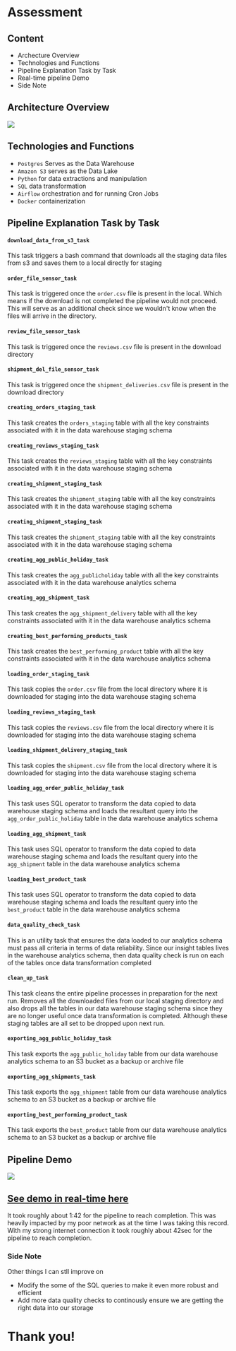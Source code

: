 # Assessment

## Content
- Archecture Overview
- Technologies and Functions
- Pipeline Explanation Task by Task
- Real-time pipeline Demo
- Side Note

## Architecture Overview
![](https://github.com/judeleonard/Assessment-repo/blob/d2b/images/architecture.png)

## Technologies and Functions

- `Postgres` Serves as the Data Warehouse
- `Amazon S3` serves as the Data Lake
- `Python` for data extractions and manipulation
- `SQL` data transformation
- `Airflow` orchestration and for running Cron Jobs
- `Docker` containerization

## Pipeline Explanation Task by Task

#### `download_data_from_s3_task`

This task triggers a bash command that downloads all the staging data files from s3 and saves them to a local directly for staging

#### `order_file_sensor_task`

This task is triggered once the `order.csv` file is present in the local. Which means if the download is not completed the pipeline would not proceed. This will serve as an additional check since we wouldn't know when the files will arrive in the directory.

#### `review_file_sensor_task`

This task is triggered once the `reviews.csv` file is present in the download directory

#### `shipment_del_file_sensor_task`
 
This task is triggered once the `shipment_deliveries.csv` file is present in the download directory

#### `creating_orders_staging_task`

This task creates the `orders_staging` table with all the key constraints associated with it in the data warehouse staging schema

#### `creating_reviews_staging_task`

This task creates the `reviews_staging` table with all the key constraints associated with it in the data warehouse staging schema

#### `creating_shipment_staging_task`

This task creates the `shipment_staging` table with all the key constraints associated with it in the data warehouse staging schema

#### `creating_shipment_staging_task`

This task creates the `shipment_staging` table with all the key constraints associated with it in the data warehouse staging schema

#### `creating_agg_public_holiday_task`

This task creates the `agg_publicholiday` table with all the key constraints associated with it in the data warehouse analytics schema

#### `creating_agg_shipment_task`

This task creates the `agg_shipment_delivery` table with all the key constraints associated with it in the data warehouse analytics schema

#### `creating_best_performing_products_task`

This task creates the `best_performing_product` table with all the key constraints associated with it in the data warehouse analytics schema

#### `loading_order_staging_task`

This task copies the `order.csv` file from the local directory where it is downloaded for staging into the data warehouse staging schema

#### `loading_reviews_staging_task`

This task copies the `reviews.csv` file from the local directory where it is downloaded for staging into the data warehouse staging schema

#### `loading_shipment_delivery_staging_task`

This task copies the `shipment.csv` file from the local directory where it is downloaded for staging into the data warehouse staging schema

#### `loading_agg_order_public_holiday_task`

This task uses SQL operator to transform the data copied to data warehouse staging schema and loads the resultant query into the `agg_order_public_holiday` table in the data warehouse analytics schema

#### `loading_agg_shipment_task`

This task uses SQL operator to transform the data copied to data warehouse staging schema and loads the resultant query into the `agg_shipment` table in the data warehouse analytics schema

#### `loading_best_product_task`

This task uses SQL operator to transform the data copied to data warehouse staging schema and loads the resultant query into the `best_product` table in the data warehouse analytics schema

#### `data_quality_check_task`

This is an utility task that ensures the data loaded to our analytics schema must pass all criteria in terms of data reliability. Since our insight tables lives in the warehouse analytics schema, then data quality check is run on each of the tables once data transformation completed

#### `clean_up_task`

This task cleans the entire pipeline processes in preparation for the next run. Removes all the downloaded files from our local staging directory and also drops all the tables in our data warehouse staging schema since they are no longer useful once data transformation is completed. Although these staging tables are all set to be dropped upon next run.

#### `exporting_agg_public_holiday_task`

This task exports the `agg_public_holiday` table from our data warehouse analytics schema to an S3 bucket as a backup or archive file

#### `exporting_agg_shipments_task`

This task exports the `agg_shipment` table from our data warehouse analytics schema to an S3 bucket as a backup or archive file

#### `exporting_best_performing_product_task`

This task exports the `best_product` table from our data warehouse analytics schema to an S3 bucket as a backup or archive file


## Pipeline Demo
![](https://github.com/judeleonard/Assessment-repo/blob/d2b/images/pipeline.png)

## [See demo in real-time here](https://vimeo.com/765006630/457467d7d2)

It took roughly about 1:42 for the pipeline to reach completion. This was heavily impacted by my poor network as at the time I was taking this record.
With my strong internet connection it took  roughly about 42sec for the pipeline to reach completion.

### Side Note
Other things I can stll improve on
- Modify the some of the SQL queries to make it even more robust and efficient
- Add more data quality checks to continously ensure we are getting the right data into our storage




# Thank you!

